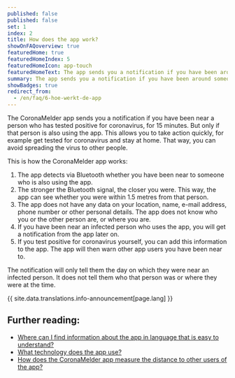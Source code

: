 ```yaml
---
published: false
published: false
set: 1
index: 2
title: How does the app work?
showOnFAQoverview: true
featuredHome: true
featuredHomeIndex: 5
featuredHomeIcon: app-touch
featuredHomeText: The app sends you a notification if you have been around someone who later tests positive for coronavirus, and you were near them for more than 15 minutes.
summary: The app sends you a notification if you have been around someone who later tests positive for coronavirus, and you were near them for more than 15 minutes.
showBadges: true
redirect_from: 
  - /en/faq/6-hoe-werkt-de-app
---
```

The CoronaMelder app sends you a notification if you have been near a person who has tested positive for coronavirus, for 15 minutes. But only if that person is also using the app. This allows you to take action quickly, for example get tested for coronavirus and stay at home. That way, you can avoid spreading the virus to other people.

This is how the CoronaMelder app works:

1. The app detects via Bluetooth whether you have been near to someone who is also using the app.
2. The stronger the Bluetooth signal, the closer you were. This way, the app can see whether you were within 1.5 metres from that person.
3. The app does not have any data on your location, name, e-mail address, phone number or other personal details. The app does not know who you or the other person are, or where you are.
4. If you have been near an infected person who uses the app, you will get a notification from the app later on.
5. If you test positive for coronavirus yourself, you can add this information to the app. The app will then warn other app users you have been near to.

The notification will only tell them the day on which they were near an infected person. It does not tell them who that person was or where they were at the time.

<div class="announcement">{{ site.data.translations.info-announcement[page.lang] }}</div>

## Further reading:

- <a href="/{{page.lang}}/faq/1-11-coronamelder-in-makkelijke-taal" lang="en" hreflang="en">Where can I find information about the app in language that is easy to understand?</a>
- <a href="/{{page.lang}}/faq/2-6-hoe-werkt-de-app-technisch-precies" lang="en" hreflang="en">What technology does the app use?</a> 
- <a href="/{{page.lang}}/faq/2-1-hoe-meet-coronamelder-de-afstand" lang="en" hreflang="en">How does the CoronaMelder app measure the distance to other users of the app?</a> 
